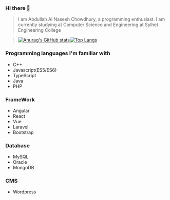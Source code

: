 ### Hi there 👋
  >I am Abdullah Al Naseeh Chowdhury, a programming enthusiast.
  >I am currently studying at Computer Science and Engineering at Sylhet Engineering College


>[![Anurag's GitHub stats](https://github-readme-stats.vercel.app/api?username=Chowdhurynaseeh)](https://github.com/Chowdhurynaseeh)[![Top Langs](https://github-readme-stats.vercel.app/api/top-langs/?username=Chowdhurynaseeh&layout=compact)](https://github.com/Chowdhurynaseeh)

  
### Programming languages I'm familiar with
  - C++
  - Javascript(ES5/ES6)
  - TypeScript
  - Java
  - PHP

### FrameWork
  - Angular
  - React
  - Vue
  - Laravel
  - Bootstrap

### Database
  - MySQL
  - Oracle
  - MongoDB
  
### CMS
  - Wordpress


